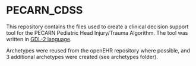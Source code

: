 # PECARN_CDSS

This repository contains the files used to create a clinical decision support tool for the PECARN Pediatric Head Injury/Trauma Algorithm. The tool was written in [GDL-2 language](https://specifications.openehr.org/releases/CDS/latest/GDL2.html). 

Archetypes were reused from the openEHR repository where possible, and 3 additional archetypes were created (see archetypes folder).
